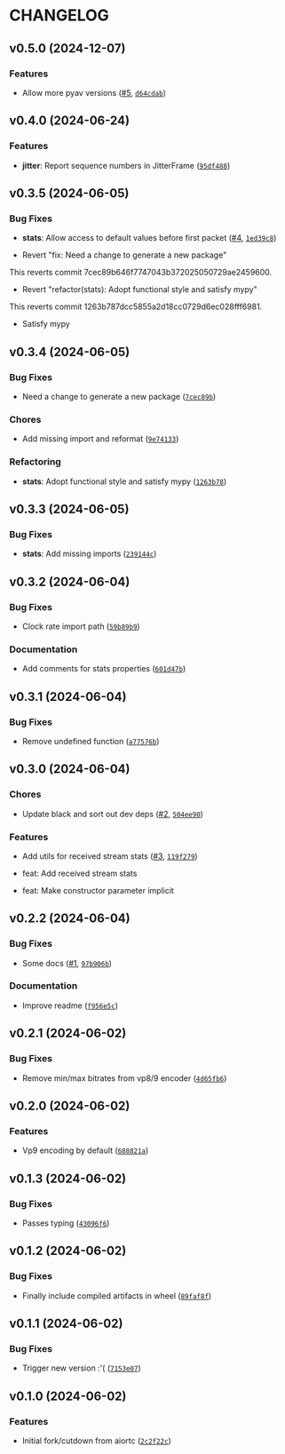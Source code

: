 # CHANGELOG


## v0.5.0 (2024-12-07)

### Features

- Allow more pyav versions ([#5](https://github.com/tutorintelligence/vpx-rtp-py/pull/5),
  [`d64cdab`](https://github.com/tutorintelligence/vpx-rtp-py/commit/d64cdab9b071c87b13bc49e83df8689cc5a71864))


## v0.4.0 (2024-06-24)

### Features

- **jitter**: Report sequence numbers in JitterFrame
  ([`95df488`](https://github.com/tutorintelligence/vpx-rtp-py/commit/95df48826fda06a436af3a1d38962c5e03435b19))


## v0.3.5 (2024-06-05)

### Bug Fixes

- **stats**: Allow access to default values before first packet
  ([#4](https://github.com/tutorintelligence/vpx-rtp-py/pull/4),
  [`1ed39c8`](https://github.com/tutorintelligence/vpx-rtp-py/commit/1ed39c8d0b2281e6133a9a3e829fbfcc7a77013c))

* Revert "fix: Need a change to generate a new package"

This reverts commit 7cec89b646f7747043b372025050729ae2459600.

* Revert "refactor(stats): Adopt functional style and satisfy mypy"

This reverts commit 1263b787dcc5855a2d18cc0729d6ec028fff6981.

* Satisfy mypy


## v0.3.4 (2024-06-05)

### Bug Fixes

- Need a change to generate a new package
  ([`7cec89b`](https://github.com/tutorintelligence/vpx-rtp-py/commit/7cec89b646f7747043b372025050729ae2459600))

### Chores

- Add missing import and reformat
  ([`9e74133`](https://github.com/tutorintelligence/vpx-rtp-py/commit/9e74133090a5315765fbbeb2791383dc73e2b712))

### Refactoring

- **stats**: Adopt functional style and satisfy mypy
  ([`1263b78`](https://github.com/tutorintelligence/vpx-rtp-py/commit/1263b787dcc5855a2d18cc0729d6ec028fff6981))


## v0.3.3 (2024-06-05)

### Bug Fixes

- **stats**: Add missing imports
  ([`239144c`](https://github.com/tutorintelligence/vpx-rtp-py/commit/239144c6651c9aeb7ace888142cb0ecded31fbf7))


## v0.3.2 (2024-06-04)

### Bug Fixes

- Clock rate import path
  ([`59b89b9`](https://github.com/tutorintelligence/vpx-rtp-py/commit/59b89b983061e76000909fef29885267a97ae51a))

### Documentation

- Add comments for stats properties
  ([`601d47b`](https://github.com/tutorintelligence/vpx-rtp-py/commit/601d47b07a7ce0af94d2f785a217caf6d122c31c))


## v0.3.1 (2024-06-04)

### Bug Fixes

- Remove undefined function
  ([`a77576b`](https://github.com/tutorintelligence/vpx-rtp-py/commit/a77576bb1fe6627b4de69c421a9986914b8d92ef))


## v0.3.0 (2024-06-04)

### Chores

- Update black and sort out dev deps ([#2](https://github.com/tutorintelligence/vpx-rtp-py/pull/2),
  [`504ee90`](https://github.com/tutorintelligence/vpx-rtp-py/commit/504ee90f7d43f66e6299ecf3c838bc8e93e7172a))

### Features

- Add utils for received stream stats ([#3](https://github.com/tutorintelligence/vpx-rtp-py/pull/3),
  [`119f279`](https://github.com/tutorintelligence/vpx-rtp-py/commit/119f2795c38f806580147c0398cd4d439b8e5a64))

* feat: Add received stream stats

* feat: Make constructor parameter implicit


## v0.2.2 (2024-06-04)

### Bug Fixes

- Some docs ([#1](https://github.com/tutorintelligence/vpx-rtp-py/pull/1),
  [`97b906b`](https://github.com/tutorintelligence/vpx-rtp-py/commit/97b906b6e21a5e36005dbdc619179e67e5b41ff4))

### Documentation

- Improve readme
  ([`f956e5c`](https://github.com/tutorintelligence/vpx-rtp-py/commit/f956e5c8fabd135f217517947e0ab408c10aa493))


## v0.2.1 (2024-06-02)

### Bug Fixes

- Remove min/max bitrates from vp8/9 encoder
  ([`4d65fb6`](https://github.com/tutorintelligence/vpx-rtp-py/commit/4d65fb6898860ef7b3da3250a6292b428437d048))


## v0.2.0 (2024-06-02)

### Features

- Vp9 encoding by default
  ([`688821a`](https://github.com/tutorintelligence/vpx-rtp-py/commit/688821ae53f917c3b85e833443eac12f45b39e73))


## v0.1.3 (2024-06-02)

### Bug Fixes

- Passes typing
  ([`43096f6`](https://github.com/tutorintelligence/vpx-rtp-py/commit/43096f6d242791dc363e4186432cd4fec1cd1ee1))


## v0.1.2 (2024-06-02)

### Bug Fixes

- Finally include compiled artifacts in wheel
  ([`89faf8f`](https://github.com/tutorintelligence/vpx-rtp-py/commit/89faf8f6c5287c06d496b202899474a9bcf035a0))


## v0.1.1 (2024-06-02)

### Bug Fixes

- Trigger new version :'(
  ([`7153e07`](https://github.com/tutorintelligence/vpx-rtp-py/commit/7153e07a8a447ad9c9421023639efed0259bdd6c))


## v0.1.0 (2024-06-02)

### Features

- Initial fork/cutdown from aiortc
  ([`2c2f22c`](https://github.com/tutorintelligence/vpx-rtp-py/commit/2c2f22c3c502736b8be92e75319e223f9d3437f4))
